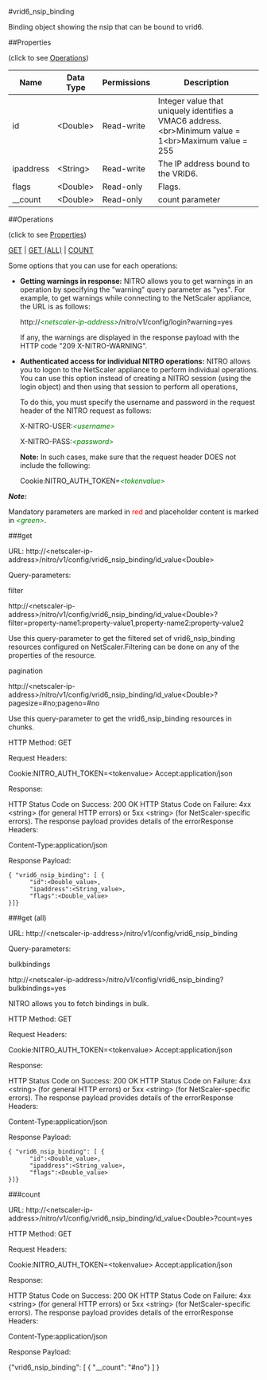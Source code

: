 #vrid6_nsip_binding

Binding object showing the nsip that can be bound to vrid6.


##Properties 
<span>(click to see [Operations](#operations))</span>


<table><thead><tr><th>Name</th><th> Data Type</th><th> Permissions</th><th>Description</th></tr></thead><tbody><tr><td>id</td><td>&lt;Double></td><td>Read-write</td><td>Integer value that uniquely identifies a VMAC6 address.&lt;br>Minimum value = 1&lt;br>Maximum value = 255</td><tr><tr><td>ipaddress</td><td>&lt;String></td><td>Read-write</td><td>The IP address bound to the VRID6.</td><tr><tr><td>flags</td><td>&lt;Double></td><td>Read-only</td><td>Flags.</td><tr><tr><td>__count</td><td>&lt;Double></td><td>Read-only</td><td>count parameter</td><tr></tbody></table>
##Operations 
<span>(click to see [Properties](#properties))</span>


[GET](#get) | [GET (ALL)](#get-(all)) | [COUNT](#count)


Some options that you can use for each operations:
<ul><li><p><b>Getting warnings in response:</b> NITRO allows you to get warnings in an operation by specifying the "warning" query parameter as "yes". For example, to get warnings while connecting to the NetScaler appliance, the URL is as follows:</p><p>http://<span style="color:green;font-style:italic;">&lt;netscaler-ip-address&gt;</span>/nitro/v1/config/login?warning=yes</p><p>If any, the warnings are displayed in the response payload with the HTTP code "209 X-NITRO-WARNING".</p></li><li><p><b>Authenticated access for individual NITRO operations:</b> NITRO allows you to logon to the NetScaler appliance to perform individual operations. You can use this option instead of creating a NITRO session (using the login object) and then using that session to perform all operations,</p><p>To do this, you must specify the username and password in the request header of the NITRO request as follows:</p><p>X-NITRO-USER:<span style="color:green;font-style:italic;">&lt;username&gt;</span></p><p>X-NITRO-PASS:<span style="color:green;font-style:italic;">&lt;password&gt;</span></p><p><b>Note:</b> In such cases, make sure that the request header DOES not include the following:</p><p>Cookie:NITRO_AUTH_TOKEN=<span style="color:green;font-style:italic;">&lt;tokenvalue&gt;</span></p></li></ul>



***Note:*** 
Mandatory parameters are marked in <span style="color:#FF0000;">red</span> and placeholder content is marked in <span style="color:green;font-style:italic">&lt;green&gt;</span>.

###get



URL: http://&lt;netscaler-ip-address&gt;/nitro/v1/config/vrid6_nsip_binding/id_value&lt;Double&gt;
Query-parameters:
filter
http://&lt;netscaler-ip-address&gt;/nitro/v1/config/vrid6_nsip_binding/id_value&lt;Double&gt;?filter=property-name1:property-value1,property-name2:property-value2
Use this query-parameter to get the filtered set of vrid6_nsip_binding resources configured on NetScaler.Filtering can be done on any of the properties of the resource.


pagination
http://&lt;netscaler-ip-address&gt;/nitro/v1/config/vrid6_nsip_binding/id_value&lt;Double&gt;?pagesize=#no;pageno=#no
Use this query-parameter to get the vrid6_nsip_binding resources in chunks.



HTTP Method: GET
Request Headers:

Cookie:NITRO_AUTH_TOKEN=&lt;tokenvalue&gt;Accept:application/json

Response:
HTTP Status Code on Success: 200 OKHTTP Status Code on Failure: 4xx &lt;string&gt; (for general HTTP errors) or 5xx &lt;string&gt; (for NetScaler-specific errors). The response payload provides details of the errorResponse Headers:

Content-Type:application/json

Response Payload: ```{ "vrid6_nsip_binding": [ {      "id":<Double_value>,      "ipaddress":<String_value>,      "flags":<Double_value>}]}```



###get (all)



URL: http://&lt;netscaler-ip-address&gt;/nitro/v1/config/vrid6_nsip_binding
Query-parameters:
bulkbindings
http://&lt;netscaler-ip-address&gt;/nitro/v1/config/vrid6_nsip_binding?bulkbindings=yes
NITRO allows you to fetch bindings in bulk.



HTTP Method: GET
Request Headers:

Cookie:NITRO_AUTH_TOKEN=&lt;tokenvalue&gt;Accept:application/json

Response:
HTTP Status Code on Success: 200 OKHTTP Status Code on Failure: 4xx &lt;string&gt; (for general HTTP errors) or 5xx &lt;string&gt; (for NetScaler-specific errors). The response payload provides details of the errorResponse Headers:

Content-Type:application/json

Response Payload: ```{ "vrid6_nsip_binding": [ {      "id":<Double_value>,      "ipaddress":<String_value>,      "flags":<Double_value>}]}```



###count



URL: http://&lt;netscaler-ip-address&gt;/nitro/v1/config/vrid6_nsip_binding/id_value&lt;Double&gt;?count=yes
HTTP Method: GET
Request Headers:

Cookie:NITRO_AUTH_TOKEN=&lt;tokenvalue&gt;Accept:application/json

Response:
HTTP Status Code on Success: 200 OKHTTP Status Code on Failure: 4xx &lt;string&gt; (for general HTTP errors) or 5xx &lt;string&gt; (for NetScaler-specific errors). The response payload provides details of the errorResponse Headers:

Content-Type:application/json

Response Payload: 
{"vrid6_nsip_binding": [ { "__count": "#no"} ] }


